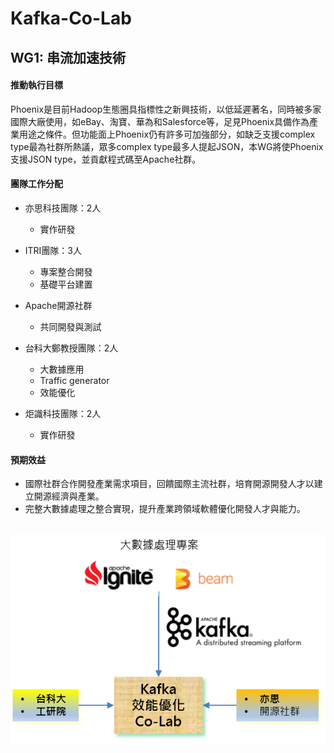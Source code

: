 # Kafka-Co-Lab

## WG1: 串流加速技術 

#### 推動執行目標
Phoenix是目前Hadoop生態圈具指標性之新興技術，以低延遲著名，同時被多家國際大廠使用，如eBay、淘寶、華為和Salesforce等，足見Phoenix具備作為產業用途之條件。但功能面上Phoenix仍有許多可加強部分，如缺乏支援complex type最為社群所熱議，眾多complex type最多人提起JSON，本WG將使Phoenix支援JSON type，並貢獻程式碼至Apache社群。


#### 團隊工作分配

* 亦思科技團隊：2人 
  * 實作研發
  
* ITRI團隊：3人
  * 專案整合開發
  * 基礎平台建置
  
* Apache開源社群
  * 共同開發與測試
  
* 台科大鄭教授團隊：2人
  * 大數據應用
  * Traffic generator
  * 效能優化
  
* 炬識科技團隊：2人
  * 實作研發


#### 預期效益
* 國際社群合作開發產業需求項目，回饋國際主流社群，培育開源開發人才以建立開源經濟與產業。
* 完整大數據處理之整合實現，提升產業跨領域軟體優化開發人才與能力。


<p align="center">
  <img src="https://github.com/twoss-io/Kafka-Co-Lab/blob/master/img/kafka_intro1.png">
</p>
